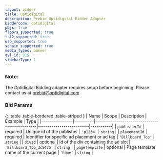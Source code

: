 ```yaml
---
layout: bidder
title: Optidigital
description: Prebid Optidigital Bidder Adapter
biddercode: optidigital
pbjs: true
floors_supported: true
tcf2_supported: true
usp_supported: true
schain_supported: true
media_types: banner
gvl_id: 915
sidebarType: 1
---
```


### Note:

The Optidigital Bidding adapter requires setup before beginning. Please contact us at prebid@optidigital.com

### Bid Params

{: .table .table-bordered .table-striped }
| Name           | Scope    | Description                                    | Example                  | Type      |
|----------------|----------|------------------------------------------------|--------------------------|-----------|
| `publisherId`  | required | Unique id of the publisher                     | `'p1234'`                | `string`  |
| `placementId`  | required | Identifier for specific ad placement or ad tag | `'Billboard_Top'`        | `string`  |
| `divId`        | optional | Id of the div containing the ad slot           | `'Billboard_Top_3c5425'` | `string`  |
| `pageTemplate` | optional | Page template name of the current page         | `'home'`                 | `string`  |